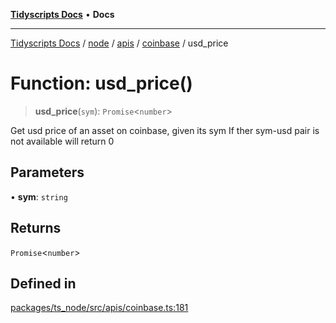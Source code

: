 [**Tidyscripts Docs**](../../../../../../../README.md) • **Docs**

***

[Tidyscripts Docs](../../../../../../../globals.md) / [node](../../../../../README.md) / [apis](../../../README.md) / [coinbase](../README.md) / usd\_price

# Function: usd\_price()

> **usd\_price**(`sym`): `Promise`\<`number`\>

Get usd price of an asset on coinbase, given its sym 
If ther sym-usd pair is not available will return 0

## Parameters

• **sym**: `string`

## Returns

`Promise`\<`number`\>

## Defined in

[packages/ts\_node/src/apis/coinbase.ts:181](https://github.com/sheunaluko/tidyscripts/blob/master/packages/ts_node/src/apis/coinbase.ts#L181)
